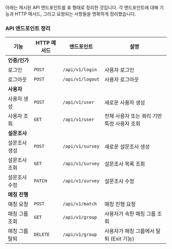 아래는 제시된 API 엔드포인트를 표 형태로 정리한 것입니다. 각 엔드포인트에 대해 기능과 HTTP 메서드, 그리고 요청되는 사항들을 명확하게 정리했습니다.

### API 엔드포인트 정리

| **기능**        | **HTTP 메서드** | **엔드포인트**                    | **설명**                              |
|-----------------|-----------------|-----------------------------------|---------------------------------------|
| **인증/인가**   |                 |                                   |                                       |
| 로그인          | `POST`          | `/api/v1/login`                   | 사용자 로그인                         |
| 로그아웃        | `POST`          | `/api/v1/logout`                  | 사용자 로그아웃                        |
| **사용자**      |                 |                                   |                                       |
| 사용자 생성     | `POST`          | `/api/v1/user`                    | 새로운 사용자 생성                    |
| 사용자 조회     | `GET`           | `/api/v1/user`                    | 전체 사용자 또는 쿼리 기반 특정 사용자 조회 |
| **설문조사**    |                 |                                   |                                       |
| 설문조사 생성    | `POST`          | `/api/v1/survey`                  | 새로운 설문조사 생성                   |
| 설문조사 조회    | `GET`           | `/api/v1/survey`                  | 설문조사 목록 조회                     |
| 설문조사 수정    | `PATCH`        | `/api/v1/survey`                  | 설문조사 수정                          |
| **매칭 진행**   |                 |                                   |                                       |
| 매칭 요청       | `POST`          | `/api/v1/match`                   | 매칭 진행 요청                        |
| 매칭 그룹 조회   | `GET`           | `/api/v1/group`                   | 사용자가 속한 매칭 그룹 조회          |
| 매칭 그룹 탈퇴   | `DELETE`        | `/api/v1/group`                   | 사용자가 매칭 그룹에서 탈퇴 (Exit 기능) |
